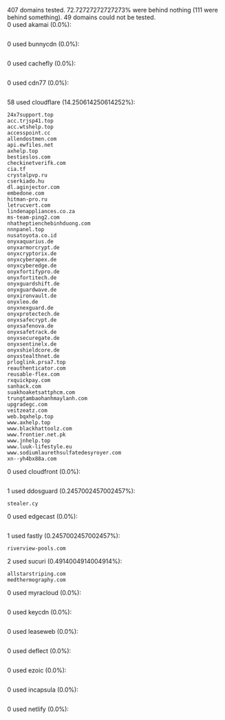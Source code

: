 407 domains tested. 72.72727272727273% were behind nothing (111 were behind something). 49 domains could not be tested.<br>
0 used akamai (0.0%):
```

```

0 used bunnycdn (0.0%):
```

```

0 used cachefly (0.0%):
```

```

0 used cdn77 (0.0%):
```

```

58 used cloudflare (14.250614250614252%):
```
24x7support.top
acc.trjsp41.top
acc.wtshelp.top
accesspoint.cc
allendostmen.com
api.ewfiles.net
axhelp.top
bestieslos.com
checkinetverifk.com
cia.tf
crystalpvp.ru
cserkiado.hu
dl.aginjector.com
embedone.com
hitman-pro.ru
letrucvert.com
lindenappliances.co.za
ms-team-ping2.com
nhatheptienchebinhduong.com
nnnpanel.top
nusatoyota.co.id
onyxaquarius.de
onyxarmorcrypt.de
onyxcryptorix.de
onyxcyberapex.de
onyxcyberedge.de
onyxfortifypro.de
onyxfortitech.de
onyxguardshift.de
onyxguardwave.de
onyxironvault.de
onyxleo.de
onyxnexguard.de
onyxprotectech.de
onyxsafecrypt.de
onyxsafenova.de
onyxsafetrack.de
onyxsecuregate.de
onyxsentinelx.de
onyxshieldcore.de
onyxstealthnet.de
prloglink.prsa7.top
reauthenticator.com
reusable-flex.com
rxquickpay.com
sanhack.com
suakhoaketsattphcm.com
trungtambaohanhmaylanh.com
upgradegc.com
veitzeatz.com
web.bqxhelp.top
www.axhelp.top
www.blackhattoolz.com
www.frontier.net.pk
www.jnhelp.top
www.luuk-lifestyle.eu
www.sodiumlaurethsulfatedesyroyer.com
xn--yh4bx88a.com
```

0 used cloudfront (0.0%):
```

```

1 used ddosguard (0.2457002457002457%):
```
stealer.cy
```

0 used edgecast (0.0%):
```

```

1 used fastly (0.2457002457002457%):
```
riverview-pools.com
```

2 used sucuri (0.4914004914004914%):
```
allstarstriping.com
medthermography.com
```

0 used myracloud (0.0%):
```

```

0 used keycdn (0.0%):
```

```

0 used leaseweb (0.0%):
```

```

0 used deflect (0.0%):
```

```

0 used ezoic (0.0%):
```

```

0 used incapsula (0.0%):
```

```

0 used netlify (0.0%):
```

```
